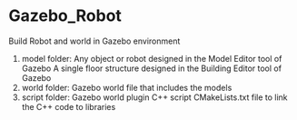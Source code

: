# Gazebo_Robot
Build Robot and world in Gazebo environment

1. model folder: Any object or robot designed in the Model Editor tool of Gazebo
                A single floor structure designed in the Building Editor tool of Gazebo
2. world folder: Gazebo world file that includes the models
3. script folder: Gazebo world plugin C++ script
  CMakeLists.txt file to link the C++ code to libraries
